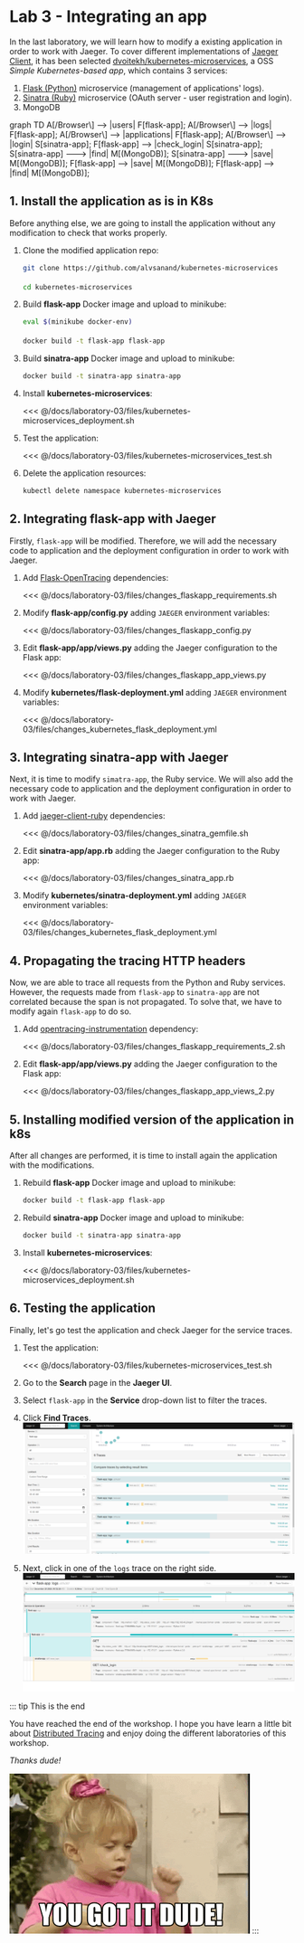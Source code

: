 # Lab 3 - Integrating an app

In the last laboratory, we will learn how to modify a existing application in order to work with Jaeger. To cover different implementations of [Jaeger Client](https://www.jaegertracing.io/docs/1.21/client-libraries/#supported-libraries), it has been selected [dvoitekh/kubernetes-microservices](https://github.com/dvoitekh/kubernetes-microservices), a OSS *Simple Kubernetes-based app*, which contains 3 services:

1. [Flask (Python)](https://flask.palletsprojects.com/) microservice (management of applications' logs).
2. [Sinatra (Ruby)](http://sinatrarb.com/) microservice (OAuth server - user registration and login).
3. MongoDB

<mermaid>
graph TD
    A[/Browser\] --> |users| F[flask-app];
    A[/Browser\] --> |logs| F[flask-app];
    A[/Browser\] --> |applications| F[flask-app];
    A[/Browser\] --> |login| S[sinatra-app];
    F[flask-app] --> |check_login| S[sinatra-app];
    S[sinatra-app] ---> |find| M[(MongoDB)];
    S[sinatra-app] ---> |save| M[(MongoDB)];
    F[flask-app] --> |save| M[(MongoDB)];
    F[flask-app] --> |find| M[(MongoDB)];
</mermaid>

## 1. Install the application as is in K8s

Before anything else, we are going to install the application without any modification to check that works properly.

1. Clone the modified application repo:

    ```bash
    git clone https://github.com/alvsanand/kubernetes-microservices

    cd kubernetes-microservices
    ```

2. Build **flask-app** Docker image and upload to minikube:

    ```bash
    eval $(minikube docker-env)

    docker build -t flask-app flask-app
    ```

3. Build **sinatra-app** Docker image and upload to minikube:

    ```bash
    docker build -t sinatra-app sinatra-app
    ```

4. Install **kubernetes-microservices**:

    <<< @/docs/laboratory-03/files/kubernetes-microservices_deployment.sh

5. Test the application:

    <<< @/docs/laboratory-03/files/kubernetes-microservices_test.sh

6. Delete the application resources:

    ```bash
    kubectl delete namespace kubernetes-microservices
    ```

## 2. Integrating flask-app with Jaeger

Firstly, ```flask-app``` will be modified. Therefore, we will add the necessary code to application and the deployment configuration in order to work with Jaeger.

1. Add [Flask-OpenTracing](https://pypi.org/project/Flask-OpenTracing/) dependencies:

    <<< @/docs/laboratory-03/files/changes_flaskapp_requirements.sh

2. Modify **flask-app/config.py** adding ```JAEGER``` environment variables:

    <<< @/docs/laboratory-03/files/changes_flaskapp_config.py

3. Edit **flask-app/app/views.py** adding the Jaeger configuration to the Flask app:

    <<< @/docs/laboratory-03/files/changes_flaskapp_app_views.py

4. Modify **kubernetes/flask-deployment.yml** adding ```JAEGER``` environment variables:

    <<< @/docs/laboratory-03/files/changes_kubernetes_flask_deployment.yml

## 3. Integrating sinatra-app with Jaeger

Next, it is time to modify ```simatra-app```, the Ruby service. We will also add the necessary code to application and the deployment configuration in order to work with Jaeger.

1. Add [jaeger-client-ruby](https://github.com/salemove/jaeger-client-ruby) dependencies:

    <<< @/docs/laboratory-03/files/changes_sinatra_gemfile.sh

2. Edit **sinatra-app/app.rb** adding the Jaeger configuration to the Ruby app:

    <<< @/docs/laboratory-03/files/changes_sinatra_app.rb

3. Modify **kubernetes/sinatra-deployment.yml** adding ```JAEGER``` environment variables:

    <<< @/docs/laboratory-03/files/changes_kubernetes_flask_deployment.yml

## 4. Propagating the tracing HTTP headers

Now, we are able to trace all requests from the Python and Ruby services. However, the requests made from ```flask-app``` to ```sinatra-app``` are not correlated because the span is not propagated. To solve that, we have to modify again ```flask-app``` to do so.

1. Add [opentracing-instrumentation](https://pypi.org/project/opentracing-instrumentation/) dependency:

    <<< @/docs/laboratory-03/files/changes_flaskapp_requirements_2.sh

2. Edit **flask-app/app/views.py** adding the Jaeger configuration to the Flask app:

    <<< @/docs/laboratory-03/files/changes_flaskapp_app_views_2.py

## 5. Installing modified version of the application in k8s

After all changes are performed, it is time to install again the application with the modifications.

1. Rebuild **flask-app** Docker image and upload to minikube:

    ```bash
    docker build -t flask-app flask-app
    ```

2. Rebuild **sinatra-app** Docker image and upload to minikube:

    ```bash
    docker build -t sinatra-app sinatra-app
    ```

3. Install **kubernetes-microservices**:

    <<< @/docs/laboratory-03/files/kubernetes-microservices_deployment.sh

## 6. Testing the application

Finally, let's go test the application and check Jaeger for the service traces.

1. Test the application:

    <<< @/docs/laboratory-03/files/kubernetes-microservices_test.sh

2. Go to the **Search** page in the **Jaeger UI**.

3. Select ```flask-app``` in the **Service** drop-down list to filter the traces.

4. Click **Find Traces**.
    ![Traces](./img/traces.png)

5. Next, click in one of the ```logs``` trace on the right side.
    ![Logs trace](./img/logs-trace.png)

::: tip This is the end

You have reached the end of the workshop. I hope you have learn a little bit about [Distributed Tracing](https://opentracing.io/docs/overview/what-is-tracing/) and enjoy doing the different laboratories of this workshop.

*Thanks dude!*

![Thanks dude](./img/you_got_it_dude.gif)
:::
